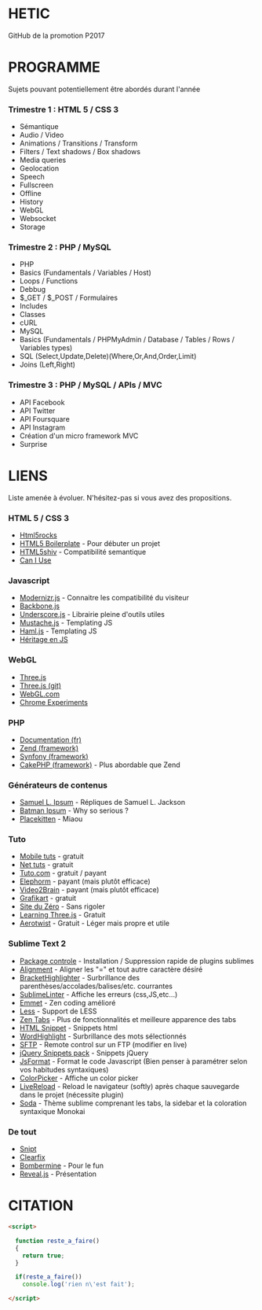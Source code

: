 HETIC
========

GitHub de la promotion P2017

# PROGRAMME

Sujets pouvant potentiellement être abordés durant l'année

### Trimestre 1 : HTML 5 / CSS 3

 - Sémantique
 - Audio / Video
 - Animations / Transitions / Transform
 - Filters / Text shadows / Box shadows
 - Media queries
 - Geolocation
 - Speech
 - Fullscreen
 - Offline
 - History
 - WebGL
 - Websocket
 - Storage

### Trimestre 2 : PHP / MySQL
 
 - PHP
  - Basics (Fundamentals / Variables / Host)
  - Loops / Functions
  - Debbug
  - $_GET / $_POST / Formulaires
  - Includes
  - Classes
  - cURL
 - MySQL
  - Basics (Fundamentals / PHPMyAdmin / Database / Tables / Rows / Variables types)
  - SQL (Select,Update,Delete)(Where,Or,And,Order,Limit)
  - Joins (Left,Right)

### Trimestre 3 : PHP / MySQL / APIs / MVC
 
 - API Facebook
 - API Twitter
 - API Foursquare
 - API Instagram
 - Création d'un micro framework MVC
 - Surprise

# LIENS

Liste amenée à évoluer. N'hésitez-pas si vous avez des propositions.

### HTML 5 / CSS 3

  - [Html5rocks](http://www.html5rocks.com/)
  - [HTML5 Boilerplate](http://html5boilerplate.com/) - Pour débuter un projet
  - [HTML5shiv](https://github.com/aFarkas/html5shiv) - Compatibilité semantique
  - [Can I Use](http://caniuse.com/)

### Javascript

  - [Modernizr.js](http://modernizr.com/) - Connaitre les compatibilité du visiteur
  - [Backbone.js](http://backbonejs.org/)
  - [Underscore.js](http://underscorejs.org/) - Librairie pleine d'outils utiles
  - [Mustache.js](https://github.com/janl/mustache.js) - Templating JS
  - [Haml.js](https://github.com/creationix/haml-js) - Templating JS
  - [Héritage en JS](http://ejohn.org/blog/simple-javascript-inheritance/)

### WebGL

  - [Three.js](http://threejs.org/)
  - [Three.js (git)](https://github.com/mrdoob/three.js)
  - [WebGL.com](http://www.webgl.com/)
  - [Chrome Experiments](http://www.chromeexperiments.com/webgl/)

### PHP

  - [Documentation (fr)](http://php.net/manual/fr/)
  - [Zend (framework)](http://framework.zend.com/)
  - [Synfony (framework)](http://symfony.com/)
  - [CakePHP (framework)](http://cakephp.org/) - Plus abordable que Zend

### Générateurs de contenus

  - [Samuel L. Ipsum](http://slipsum.com/) - Répliques de Samuel L. Jackson
  - [Batman Ipsum](http://batman-ipsum.com/) - Why so serious ?
  - [Placekitten](http://placekitten.com/) - Miaou

### Tuto

  - [Mobile tuts](http://mobile.tutsplus.com/) - gratuit
  - [Net tuts](http://net.tutsplus.com/) - gratuit
  - [Tuto.com](http://tuto.com) - gratuit / payant
  - [Elephorm](http://www.elephorm.com/) - payant (mais plutôt efficace)
  - [Video2Brain](https://www.video2brain.com/) - payant (mais plutôt efficace)
  - [Grafikart](http://www.grafikart.fr/) - gratuit
  - [Site du Zéro](http://www.siteduzero.com/) - Sans rigoler
  - [Learning Three.js](http://learningthreejs.com/) - Gratuit
  - [Aerotwist](http://www.aerotwist.com/tutorials/) - Gratuit - Léger mais propre et utile

### Sublime Text 2

  - [Package controle](https://sublime.wbond.net) - Installation / Suppression rapide de plugins sublimes
  - [Alignment](https://sublime.wbond.net/packages/Alignment) - Aligner les "=" et tout autre caractère désiré
  - [Bracket​Highlighter](https://sublime.wbond.net/packages/BracketHighlighter) - Surbrillance des parenthèses/accolades/balises/etc. courrantes
  - [SublimeLinter](https://sublime.wbond.net/packages/SublimeLinter) - Affiche les erreurs (css,JS,etc...)
  - [Emmet](https://sublime.wbond.net/packages/Emmet) - Zen coding amélioré
  - [Less](https://sublime.wbond.net/packages/LESS) - Support de LESS
  - [Zen Tabs](https://sublime.wbond.net/packages/Zen%20Tabs) - Plus de fonctionnalités et meilleure apparence des tabs
  - [HTML Snippet](https://sublime.wbond.net/packages/HTML%20Snippets) - Snippets html
  - [WordHighlight](https://sublime.wbond.net/packages/WordHighlight) - Surbrillance des mots sélectionnés
  - [SFTP](https://sublime.wbond.net/packages/SFTP) - Remote control sur un FTP (modifier en live)
  - [jQuery Snippets pack](https://sublime.wbond.net/packages/jQuery%20Snippets%20pack) - Snippets jQuery
  - [JsFormat](https://sublime.wbond.net/packages/JsFormat) - Format le code Javascript (Bien penser à paramétrer selon vos habitudes syntaxiques)
  - [ColorPicker](https://sublime.wbond.net/packages/ColorPicker) - Affiche un color picker
  - [LiveReload](https://sublime.wbond.net/packages/LiveReload) - Reload le navigateur (softly) après chaque sauvegarde dans le projet (nécessite plugin)
  - [Soda](https://sublime.wbond.net/packages/Theme%20-%20Soda) - Thème sublime comprenant les tabs, la sidebar et la coloration syntaxique Monokai

### De tout

  - [Snipt](https://snipt.net/public/)
  - [Clearfix](http://www.webtoolkit.info/css-clearfix.html)
  - [Bombermine](bombermine.com) - Pour le fun
  - [Reveal.js](https://github.com/hakimel/reveal.js) - Présentation

# CITATION

```html
<script>

  function reste_a_faire()
  {
    return true;
  }

  if(reste_a_faire())
    console.log('rien n\'est fait');

</script>
```
